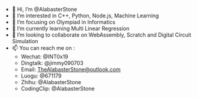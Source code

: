 - 👋 Hi, I’m @AlabasterStone
- 👀 I’m interested in C++, Python, Node.js, Machine Learning
- 🎯 I’m focusing on Olympiad in Informatics
- 🌱 I’m currently learning Multi Linear Regression
- 💞️ I’m looking to collaborate on WebAssembly, Scratch and Digital Circuit Simulation
- 📫 You can reach me on :
  - Wechat: @INT0x19
  - Dingtalk: @jimmy090703
  - Email: TheAlabasterStone@outlook.com
  - Luogu: @671179
  - Zhihu: @AlabasterStone
  - CodingClip: @AlabasterStone
<!---
AlabasterStone/AlabasterStone is a ✨ special ✨ repository because its `README.md` (this file) appears on your GitHub profile.
You can click the Preview link to take a look at your changes.
--->

